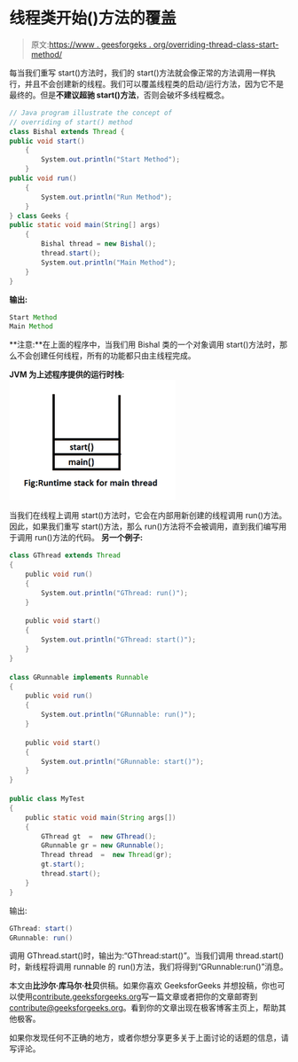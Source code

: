 # 线程类开始()方法的覆盖

> 原文:[https://www . geesforgeks . org/overriding-thread-class-start-method/](https://www.geeksforgeeks.org/overriding-thread-class-start-method/)

每当我们重写 start()方法时，我们的 start()方法就会像正常的方法调用一样执行，并且不会创建新的线程。我们可以覆盖线程类的启动/运行方法，因为它不是最终的。但是**不建议超驰 start()方法**，否则会破坏多线程概念。

```java
// Java program illustrate the concept of
// overriding of start() method
class Bishal extends Thread {
public void start()
    {
        System.out.println("Start Method");
    }
public void run()
    {
        System.out.println("Run Method");
    }
} class Geeks {
public static void main(String[] args)
    {
        Bishal thread = new Bishal();
        thread.start();
        System.out.println("Main Method");
    }
}
```

**输出:**

```java
Start Method
Main Method

```

**注意:**在上面的程序中，当我们用 Bishal 类的一个对象调用 start()方法时，那么不会创建任何线程，所有的功能都只由主线程完成。

**JVM 为上述程序提供的运行时栈:**
![](img/6be6220ea42395ecff5c98bb60a75bc1.png)

当我们在线程上调用 start()方法时，它会在内部用新创建的线程调用 run()方法。因此，如果我们重写 start()方法，那么 run()方法将不会被调用，直到我们编写用于调用 run()方法的代码。
**另一个例子:**

```java
class GThread extends Thread
{
    public void run()
    {
        System.out.println("GThread: run()");
    }

    public void start()
    {
        System.out.println("GThread: start()");
    }
}

class GRunnable implements Runnable
{
    public void run()
    {
        System.out.println("GRunnable: run()");
    }

    public void start()
    {
        System.out.println("GRunnable: start()");
    }
}

public class MyTest 
{
    public static void main(String args[])
    {
        GThread gt  =  new GThread();
        GRunnable gr = new GRunnable();
        Thread thread  =  new Thread(gr);
        gt.start();
        thread.start();
    }
}
```

输出:

```java
GThread: start()
GRunnable: run()

```

调用 GThread.start()时，输出为:“GThread:start()”。当我们调用 thread.start()时，新线程将调用 runnable 的 run()方法，我们将得到“GRunnable:run()”消息。

本文由**比沙尔·库马尔·杜贝**供稿。如果你喜欢 GeeksforGeeks 并想投稿，你也可以使用[contribute.geeksforgeeks.org](http://www.contribute.geeksforgeeks.org)写一篇文章或者把你的文章邮寄到 contribute@geeksforgeeks.org。看到你的文章出现在极客博客主页上，帮助其他极客。

如果你发现任何不正确的地方，或者你想分享更多关于上面讨论的话题的信息，请写评论。